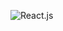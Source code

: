 <p align="center" style="display: flex;">
  <img alt="React.js" src="https://img.tglab.uz/247594072/15210101115aa8c5bf6e682.png" />
</p>
